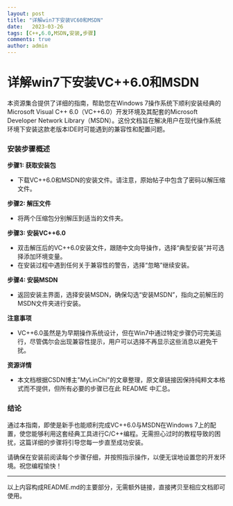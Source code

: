 ```yaml
---
layout: post
title: "详解win7下安装VC60和MSDN"
date:   2023-03-26
tags: [C++,6.0,MSDN,安装,步骤]
comments: true
author: admin
---
```

# 详解win7下安装VC++6.0和MSDN

本资源集合提供了详细的指南，帮助您在Windows 7操作系统下顺利安装经典的Microsoft Visual C++ 6.0（VC++6.0）开发环境及其配套的Microsoft Developer Network Library（MSDN）。这份文档旨在解决用户在现代操作系统环境下安装这款老版本IDE时可能遇到的兼容性和配置问题。

### 安装步骤概述

**步骤1: 获取安装包**
- 下载VC++6.0和MSDN的安装文件。请注意，原始帖子中包含了密码以解压缩文件。

**步骤2: 解压文件**
- 将两个压缩包分别解压到适当的文件夹。

**步骤3: 安装VC++6.0**
- 双击解压后的VC++6.0安装文件，跟随中文向导操作，选择“典型安装”并可选择添加环境变量。
- 在安装过程中遇到任何关于兼容性的警告，选择“忽略”继续安装。

**步骤4: 安装MSDN**
- 返回安装主界面，选择安装MSDN，确保勾选“安装MSDN”，指向之前解压的MSDN文件夹进行安装。

**注意事项**
- VC++6.0虽然是为早期操作系统设计，但在Win7中通过特定步骤仍可完美运行，尽管偶尔会出现兼容性提示，用户可以选择不再显示这些消息以避免干扰。

**资源详情**
- 本文档根据CSDN博主"MyLinChi"的文章整理，原文章链接因保持纯粹文本格式而不提供，但所有必要的步骤已在此 README 中汇总。

### 结论
通过本指南，即使是新手也能顺利完成VC++6.0与MSDN在Windows 7上的配置，使您能够利用这套经典工具进行C/C++编程。无需担心过时的教程导致的困扰，这篇详细的步骤将引导您每一步直至成功安装。

请确保在安装前阅读每个步骤仔细，并按照指示操作，以便无误地设置您的开发环境。祝您编程愉快！

---
以上内容构成README.md的主要部分，无需额外链接，直接拷贝至相应文档即可使用。